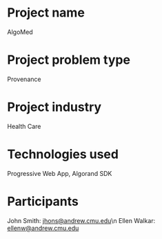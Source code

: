 # Project name
AlgoMed

# Project problem type
Provenance

# Project industry
Health Care

# Technologies used
Progressive Web App, Algorand SDK

# Participants
John Smith: jhons@andrew.cmu.edu\n
Ellen Walkar: ellenw@andrew.cmu.edu
